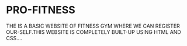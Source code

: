 # PRO-FITNESS
THE IS A BASIC WEBSITE OF FITNESS GYM WHERE WE CAN REGISTER OUR-SELF.THIS WEBSITE IS COMPLETELY BUILT-UP USING HTML AND CSS....
